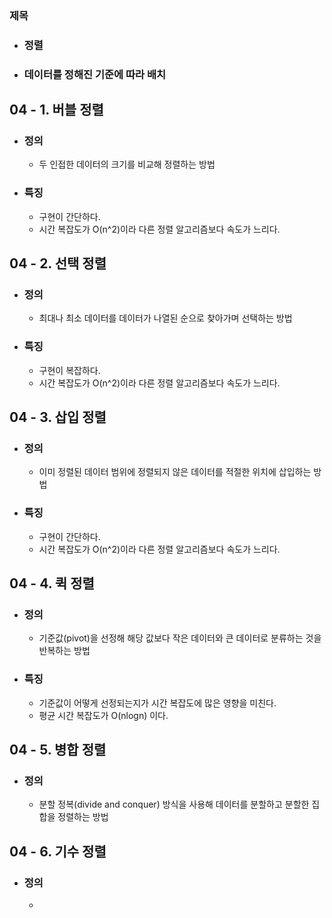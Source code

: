 ### 제목  
- ### 정렬  
- ### 데이터를 정해진 기준에 따라 배치  
  
## 04 - 1. 버블 정렬  
- ### 정의  
    - 두 인접한 데이터의 크기를 비교해 정렬하는 방법  
  
- ### 특징  
    - 구현이 간단하다.   
    - 시간 복잡도가 O(n^2)이라 다른 정렬 알고리즘보다 속도가 느리다.  
  
## 04 - 2. 선택 정렬  
- ### 정의  
    - 최대나 최소 데이터를 데이터가 나열된 순으로 찾아가며 선택하는 방법  
  
- ### 특징  
    - 구현이 복잡하다.  
    - 시간 복잡도가 O(n^2)이라 다른 정렬 알고리즘보다 속도가 느리다.  
  
## 04 - 3. 삽입 정렬  
- ### 정의  
    - 이미 정렬된 데이터 범위에 정렬되지 않은 데이터를 적절한 위치에 삽입하는 방법  
  
- ### 특징  
    - 구현이 간단하다.  
    - 시간 복잡도가 O(n^2)이라 다른 정렬 알고리즘보다 속도가 느리다.  
  
## 04 - 4. 퀵 정렬  
- ### 정의  
    - 기준값(pivot)을 선정해 해당 값보다 작은 데이터와 큰 데이터로 분류하는 것을 반복하는 방법  
  
- ### 특징  
    - 기준값이 어떻게 선정되는지가 시간 복잡도에 많은 영향을 미친다.  
    - 평균 시간 복잡도가 O(nlogn) 이다.  
  
## 04 - 5. 병합 정렬  
- ### 정의  
    - 분할 정복(divide and conquer) 방식을 사용해 데이터를 분할하고 분할한 집합을 정렬하는 방법  

## 04 - 6. 기수 정렬  
- ### 정의  
    - 